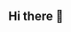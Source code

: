 ## Hi there 👋

<!--
**sneharao/sneharao** is a ✨ _special_ ✨ repository because its `README.md` (this file) appears on your GitHub profile.

Here are some ideas to get you started:
Hi, I'm Sneha 👋
I’m a frontend engineer passionate about building scalable, performant, and user-focused web apps. With 9+ years of experience, I enjoy working across the stack—from developer tooling to production-ready UIs—especially when solving real-world challenges.

🔭 What I’m Working On
Weather MCP Server
A TypeScript-based MCP server that provides weather alerts via the MCP (Model Context Protocol)—connects to LLM-powered clients like Claude Desktop for real-time info 🔄.

Frontend System Design Docs
An extensive repository of system design notes: security, testing, caching, performance, accessibility, offline-first patterns, and more—focused on building resilient frontend applications.

Audio Screen Recorder
A JavaScript-based screen + audio recorder demo, exploring browser APIs like RecordRTC & EBML to capture user sessions.

🛠️ My Skills & Focus
Area	What I Do
Frontend Development	React, TypeScript, Angular
Architecture & Design	Component libraries, performance optimizations
Developer Experience	CI/CD pipelines, error monitoring, tooling
Open Source & MVPs	Building helpers and demos to learn and share

🌱 Currently Exploring
- AI-/MCP-based integrations for data-driven UIs
- Enhancing dev workflows with smart tooling and automation
- Advanced frontend patterns: state machines, offline resilience, progressive web apps

